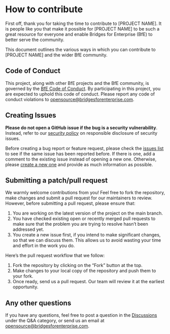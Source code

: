 # How to contribute

First off, thank you for taking the time to contribute to [PROJECT NAME]. It is people like you that make it possible for [PROJECT NAME] to be such a great resource for everyone and enable Bridges for Enterprise (BfE) to better serve the community.

This document outlines the various ways in which you can contribute to [PROJECT NAME] and the wider BfE community.

## Code of Conduct

This project, along with other BfE projects and the BfE community, is governed by the [BfE Code of Conduct](https://github.com/BfE-Technology/.github/blob/main/CODE_OF_CONDUCT.md). By participating in this project, you are expected to uphold this code of conduct. Please report any code of conduct violations to opensource@bridgesforenterprise.com.

## Creating Issues

**Please do not open a GitHub issue if the bug is a security vulnerability**. Instead, refer to our [security policy](https://github.com/BfE-Technology/.github/blob/main/SECURITY.md) on responsible disclosure of security issues.

Before creating a bug report or feature request, please check the [issues list](../../issues) to see if the same issue has been reported before. If there is one, add a comment to the existing issue instead of opening a new one. Otherwise, please [create a new one](../../issues/new/choose) and provide as much information as possible.

## Submitting a patch/pull request

We warmly welcome contributions from you! Feel free to fork the repository, make changes and submit a pull request for our maintainers to review. However, before submitting a pull request, please ensure that:

1. You are working on the latest version of the project on the main branch.
2. You have checked existing open or recently merged pull requests to make sure that the problem you are trying to resolve hasn’t been addressed yet.
3. You create a new issue first, if you intend to make significant changes, so that we can discuss them. This allows us to avoid wasting your time and effort in the work you do.

Here’s the pull request workflow that we follow:

1. Fork the repository by clicking on the “Fork” button at the top.
2. Make changes to your local copy of the repository and push them to your fork.
3. Once ready, send us a pull request. Our team will review it at the earliest opportunity.

## Any other questions

If you have any questions, feel free to post a question in the [Discussions](../../discussions) under the Q&A category, or send us an email at opensource@bridgesforenterprise.com.
